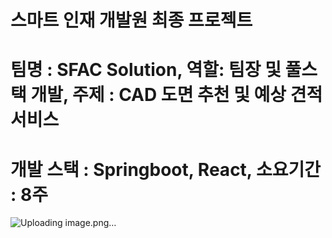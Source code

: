 # 스마트 인재 개발원 최종 프로젝트
# 팀명 : SFAC Solution, 역할: 팀장 및 풀스택 개발, 주제 : CAD 도면 추천 및 예상 견적 서비스
# 개발 스택 :  Springboot, React, 소요기간 : 8주

![Uploading image.png…]()
